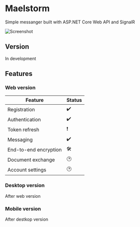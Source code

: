 # Maelstorm

Simple messanger built with ASP.NET Core Web API and SignalR

![Screenshot](https://user-images.githubusercontent.com/37965385/79689354-eb081900-825c-11ea-8bfb-3ed883dac2fc.PNG)

## Version

In development

## Features

### Web version 
| Feature | Status |
| --- | --- |
| Registration |:heavy_check_mark: |
| Authentication |:heavy_check_mark:|
| Token refresh |:exclamation:|
| Messaging |:heavy_check_mark:|
| End-to-end encryption |:hammer_and_wrench:|
| Document exchange|:clock2:|
|Account settings|:clock2:|

### Desktop version

After web version

### Mobile version

After destkop version
